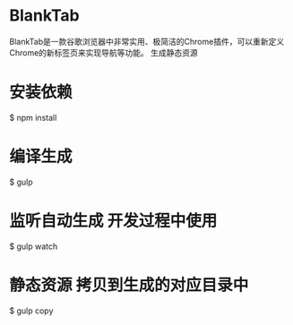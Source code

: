 # BlankTab
BlankTab是一款谷歌浏览器中非常实用、极简洁的Chrome插件，可以重新定义Chrome的新标签页来实现导航等功能。
生成静态资源

# 安装依赖
$ npm install 

# 编译生成
$ gulp 

# 监听自动生成 开发过程中使用
$ gulp watch

# 静态资源  拷贝到生成的对应目录中
$ gulp copy
